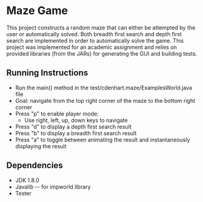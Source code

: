 # Maze Game

This project constructs a random maze that can either be attempted by the user or automatically solved.  Both breadth first search and depth first search are implemented in order to automatically solve the game.  This project was implemented for an academic assignment and relies on provided libraries (from the JARs) for generating the GUI and building tests. 

## Running Instructions
* Run the main() method in the test/cdenhart.maze/ExamplesWorld.java file
* Goal: navigate from the top right corner of the maze to the bottom right corner
* Press "p" to enable player mode:
  - Use right, left, up, down keys to navigate
* Press "d" to display a depth first search result
* Press "b" to display a breadth first search result
* Press "a" to toggle between animating the result and instantaneously displaying the result

## Dependencies
* JDK 1.8.0
* Javalib -- for impworld library
* Tester
